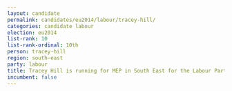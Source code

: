 ```yaml
---
layout: candidate
permalink: candidates/eu2014/labour/tracey-hill/
categories: candidate labour
election: eu2014
list-rank: 10
list-rank-ordinal: 10th
person: tracey-hill
region: south-east
party: labour
title: Tracey Hill is running for MEP in South East for the Labour Party
incumbent: false
---
```

